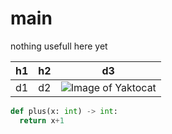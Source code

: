 # main
nothing usefull here yet

h1|h2|d3
-|-|-
d1|d2| ![Image of Yaktocat](https://octodex.github.com/images/yaktocat.png)

```python
def plus(x: int) -> int:
  return x+1
